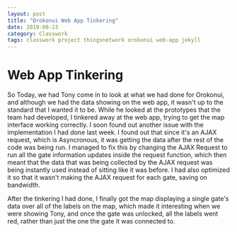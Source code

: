 ```yaml
---
layout: post
title: "Orokonui Web App Tinkering"
date: 2019-09-23
category: Classwork
tags: classwork project thingsnetwork orokonui web-app jekyll
---
```


# Web App Tinkering

So Today, we had Tony come in to look at what we had done for Orokonui, and although we had the data showing on the web app, it wasn't up to the standard that I wanted it to be. While he looked at the prototypes that 
the team had developed, I tinkered away at the web app, trying to get the map interface working correctly. I soon found out another issue with the implementation I had done last week. I found out that since it's an AJAX request,
which is Asyncronous, it was getting the data after the rest of the code was being run. I managed to fix this by changing the AJAX Request to run all the gate information updates inside the request function, which then meant that
the data that was being collected by the AJAX request was being instantly used instead of sitting like it was before. I had also optimized it so that it wasn't making the AJAX request for each gate, saving on bandwidth.

After the tinkering I had done, I finally got the map displaying a single gate's data over all of the labels on the map, which made it interesting when we were showing Tony, and once the gate was unlocked, all the labels went red,
rather than just the one the gate it was connected to.
